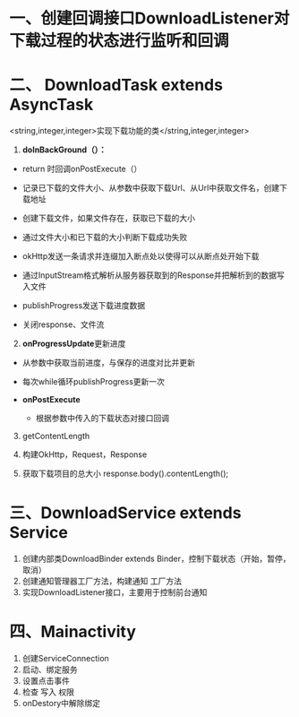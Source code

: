 # 一、创建回调接口DownloadListener对下载过程的状态进行监听和回调

# 二、 DownloadTask extends AsyncTask

<string,integer,integer>实现下载功能的类</string,integer,integer>

1. **doInBackGround（）：**

  - return 时回调onPostExecute（）

  - 记录已下载的文件大小、从参数中获取下载Url、从Url中获取文件名，创建下载地址

  - 创建下载文件，如果文件存在，获取已下载的大小

  - 通过文件大小和已下载的大小判断下载成功失败

  - okHttp发送一条请求并连缀加入断点处以使得可以从断点处开始下载
  - 通过InputStream格式解析从服务器获取到的Response并把解析到的数据写入文件
  - publishProgress发送下载进度数据
  - 关闭response、文件流

2. **onProgressUpdate**更新进度

  - 从参数中获取当前进度，与保存的进度对比并更新
  - 每次while循环publishProgress更新一次

  - **onPostExecute**

    - 根据参数中传入的下载状态对接口回调

3. getContentLength

  1. 构建OkHttp，Request，Response
  2. 获取下载项目的总大小 response.body().contentLength();

# 三、DownloadService extends Service

1. 创建内部类DownloadBinder extends Binder，控制下载状态（开始，暂停，取消）
2. 创建通知管理器工厂方法，构建通知 工厂方法
3. 实现DownloadListener接口，主要用于控制前台通知

# 四、Mainactivity

1. 创建ServiceConnection
2. 启动、绑定服务
3. 设置点击事件
4. 检查 写入 权限
5. onDestory中解除绑定
